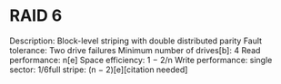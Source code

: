 # RAID 6

Description: Block-level striping with double distributed parity
Fault tolerance: Two drive failures
Minimum number of drives[b]: 4
Read performance: n[e]
Space efficiency: 1 − 2/n
Write performance: single sector: 1/6full stripe: (n − 2)[e][citation needed]
